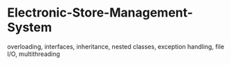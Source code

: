 # Electronic-Store-Management-System
overloading, interfaces, inheritance, nested classes, exception handling, file I/O, multithreading
